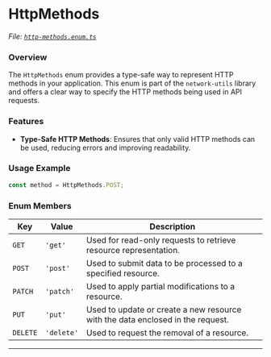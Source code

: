 # HttpMethods

_File:_ [_`http-methods.enum.ts`_](../../src/lib/enums/http-methods.enum.ts)

### Overview

The `HttpMethods` enum provides a type-safe way to represent HTTP methods in your application. This enum is part of the `network-utils` library and offers a clear way to specify the HTTP methods being used in API requests.

### Features

* **Type-Safe HTTP Methods**: Ensures that only valid HTTP methods can be used, reducing errors and improving readability.

### Usage Example

```typescript
const method = HttpMethods.POST;
```

### Enum Members

| Key      | Value      | Description                                                                    |
| -------- | ---------- | ------------------------------------------------------------------------------ |
| `GET`    | `'get'`    | Used for read-only requests to retrieve resource representation.               |
| `POST`   | `'post'`   | Used to submit data to be processed to a specified resource.                   |
| `PATCH`  | `'patch'`  | Used to apply partial modifications to a resource.                             |
| `PUT`    | `'put'`    | Used to update or create a new resource with the data enclosed in the request. |
| `DELETE` | `'delete'` | Used to request the removal of a resource.                                     |

***
